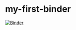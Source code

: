 # my-first-binder

[![Binder](https://mybinder.org/badge_logo.svg)](https://mybinder.org/v2/gh/Pragnya2010/my-first-binder/tree/main/HEAD)
